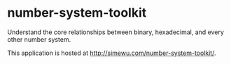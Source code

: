 # number-system-toolkit
Understand the core relationships between binary, hexadecimal, and every other number system.

This application is hosted at http://simewu.com/number-system-toolkit/.

